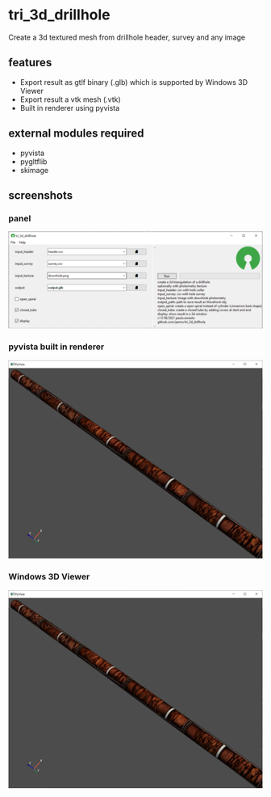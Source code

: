 # tri_3d_drillhole
Create a 3d textured mesh from drillhole header, survey and any image
## features
 - Export result as gtlf binary (.glb) which is supported by Windows 3D Viewer
 - Export result a vtk mesh (.vtk)
 - Built in renderer using pyvista

## external modules required
 - pyvista
 - pygltflib
 - skimage  

## screenshots
### panel
![screenshot1](./assets/screenshot1.png?raw=true)  
### pyvista built in renderer
![screenshot2](./assets/screenshot2.png?raw=true)
### Windows 3D Viewer
![screenshot3](./assets/screenshot2.png?raw=true)

